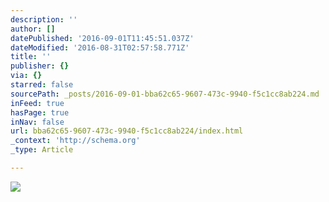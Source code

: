 ```yaml
---
description: ''
author: []
datePublished: '2016-09-01T11:45:51.037Z'
dateModified: '2016-08-31T02:57:58.771Z'
title: ''
publisher: {}
via: {}
starred: false
sourcePath: _posts/2016-09-01-bba62c65-9607-473c-9940-f5c1cc8ab224.md
inFeed: true
hasPage: true
inNav: false
url: bba62c65-9607-473c-9940-f5c1cc8ab224/index.html
_context: 'http://schema.org'
_type: Article

---
```

![](https://the-grid-user-content.s3-us-west-2.amazonaws.com/05719ff0-9619-4dfe-9853-8ba8a0e3a107.jpg)